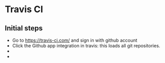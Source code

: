 # Travis CI
## Initial steps
- Go to https://travis-ci.com/ and sign in with github account
- Click the Github app integration in travis: this loads all git repositories.
- 
- 